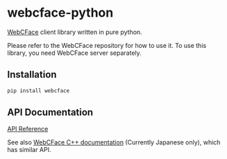 # webcface-python

[WebCFace](https://github.com/na-trium-144/webcface) client library written in pure python.

Please refer to the WebCFace repository for how to use it. To use this library, you need WebCFace server separately.

## Installation

```sh
pip install webcface
```

## API Documentation
[API Reference]()

See also [WebCFace C++ documentation]() (Currently Japanese only), which has similar API.
